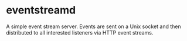 eventstreamd
============

A simple event stream server. Events are sent on a Unix socket and then
distributed to all interested listeners via HTTP event streams.
